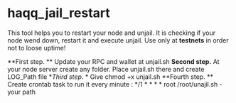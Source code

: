 # haqq_jail_restart
This tool helps you to restart your node and unjail. It is checking if your node wend down, restart it and execute unjail. Use only at **testnets** in order not to loose uptime!

**First step. ** Update your RPC and wallet at unjail.sh
**Second step.** At your node server create any folder. Place unjail.sh there and create LOG_Path file
**Third step*. * Give chmod +x unjail.sh 
**Fourth step. ** Create crontab task to run it every minute : */1 * * * * root /root/unajil.sh - your path
